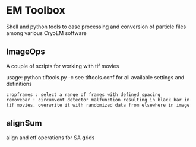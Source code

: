 # EM Toolbox
Shell and python tools to ease processing and conversion of particle files among various CryoEM software

## ImageOps
A couple of scripts for working with tif movies

usage: python tiftools.py -c <configfile>
see tiftools.conf for all available settings and definitions
 
    cropframes : select a range of frames with defined spacing
    removebar : circumvent detector malfunction resulting in black bar in tif movies. overwrite it with randomized data from elsewhere in image

## alignSum
   align and ctf operations for SA grids
